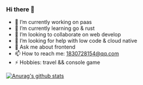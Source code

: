 ### Hi there 👋

<!--
**maoxiaodun/maoxiaodun** is a ✨ _special_ ✨ repository because its `README.md` (this file) appears on your GitHub profile.

Here are some ideas to get you started:
-->
- 🔭 I’m currently working on paas
- 🌱 I’m currently learning go & rust
- 👯 I’m looking to collaborate on web develop
- 🤔 I’m looking for help with low code & cloud native
- 💬 Ask me about frontend
- 📫 How to reach me: 1830728154@qq.com
- ⚡ Hobbies: travel && console game

[![Anurag's github stats](https://github-readme-stats.vercel.app/api?username=maoxiaodun)](https://github.com/anuraghazra/github-readme-stats)

